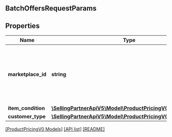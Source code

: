 ## BatchOffersRequestParams

## Properties

Name | Type | Description | Notes
------------ | ------------- | ------------- | -------------
**marketplace_id** | **string** | A marketplace identifier. Specifies the marketplace for which prices are returned. |
**item_condition** | [**\SellingPartnerApiV5\Model\ProductPricingV0\ItemCondition**](ItemCondition.md) |  |
**customer_type** | [**\SellingPartnerApiV5\Model\ProductPricingV0\CustomerType**](CustomerType.md) |  | [optional]

[[ProductPricingV0 Models]](../) [[API list]](../../Api) [[README]](../../../README.md)
